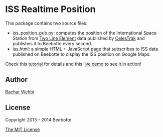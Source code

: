 ISS Realtime Position
=====================

This package contains two source files:
 * iss_position_pub.py: computes the position of the International Space Station from [Two Line Element](http://en.wikipedia.org/wiki/Two-line_element_set) data published by [CelesTrak](http://www.celestrak.com/NORAD/elements/stations.txt) and publishes it to Beebotte every second. 
 * iss.html: a simple HTML + JavaScript page that subscribes to ISS data published on Beebotte to display the ISS position on Google Maps.

Check this [tutorial](http://beebotte.com/tutorials/iss_realtime_position) for details and this [live demo](http://sandbox.beebotte.com/iss.html) to see it in action!

## Author
[Bachar Wehbi](http://twitter.com/bachwehbi)

## License
Copyright 2013 - 2014 Beebotte.

[The MIT License](http://opensource.org/licenses/MIT)
